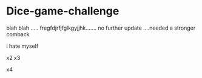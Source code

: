 # Dice-game-challenge

 blah blah .....
fregfdjrfjfglkgyjjhk.......
no further update ....needed a stronger comback

i hate myself

x2
x3

x4
